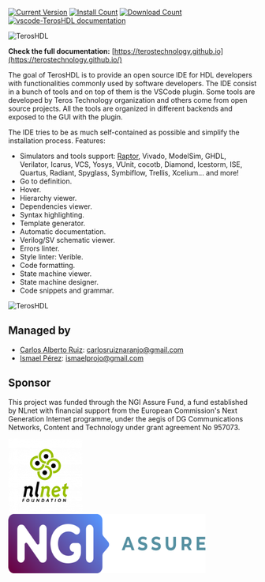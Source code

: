 [![Current Version](https://img.shields.io/visual-studio-marketplace/v/teros-technology.teroshdl.png)](https://marketplace.visualstudio.com/items?itemName=teros-technology.teroshdl)
[![Install Count](https://img.shields.io/visual-studio-marketplace/i/teros-technology.teroshdl.png)](https://marketplace.visualstudio.com/items?itemName=teros-technology.teroshdl)
[![Download Count](https://img.shields.io/visual-studio-marketplace/d/teros-technology.teroshdl.png)](https://marketplace.visualstudio.com/items?itemName=teros-technology.teroshdl)
[![vscode-TerosHDL documentation](https://img.shields.io/website.svg?label=vscode-TerosHDL%20Documentation&longCache=true&style=flat-square&url=http%3A%2F%2FTerosTechnology.github.io%2FterosHDLdoc%2Findex.html)](https://TerosTechnology.github.io/terosHDLdoc)


![TerosHDL](./packages/teroshdl/resources/images/low_res_banner.png)

**Check the full documentation:** [https://terostechnology.github.io](https://terostechnology.github.io/)


The goal of TerosHDL is to provide an open source IDE for HDL developers with functionalities commonly used by software developers. The IDE consist in a bunch of tools and on top of them is the VSCode plugin. Some tools are developed by Teros Technology organization and others come from open source projects. All the tools are organized in different backends and exposed to the GUI with the plugin.

The IDE tries to be as much self-contained as possible and simplify the installation process. Features:

- Simulators and tools support: [Raptor](https://rapidsilicon.com/raptor/), Vivado, ModelSim, GHDL, Verilator, Icarus, VCS, Yosys, VUnit, cocotb, Diamond, Icestorm, ISE, Quartus, Radiant, Spyglass, Symbiflow, Trellis, Xcelium... and more!
- Go to definition.
- Hover.
- Hierarchy viewer.
- Dependencies viewer.
- Syntax highlighting.
- Template generator.
- Automatic documentation.
- Verilog/SV schematic viewer.
- Errors linter.
- Style linter: Verible.
- Code formatting.
- State machine viewer.
- State machine designer.
- Code snippets and grammar.

![TerosHDL](./packages/teroshdl/resources/images/gui.gif)

## Managed by

- [Carlos Alberto Ruiz](https://www.linkedin.com/in/carlos-alberto-ruiz-fpga/): carlosruiznaranjo@gmail.com 
- [Ismael Pérez](https://www.linkedin.com/in/ispero/): ismaelprojo@gmail.com

## Sponsor

This project was funded through the NGI Assure Fund, a fund established by NLnet with financial support from 
the European Commission's Next Generation Internet programme, under the aegis of DG Communications Networks, 
Content and Technology under grant agreement No 957073.


<img border=0 src="https://github.com/TerosTechnology/vscode-terosHDL/blob/dev/packages/teroshdl/resources/images/nlnet-fundation-150x150.png?raw=true" width="150" height="150"><img border=0 src="https://github.com/TerosTechnology/vscode-terosHDL/blob/dev/packages/teroshdl/resources/images/logo.png?raw=true" width="400" height="120">

